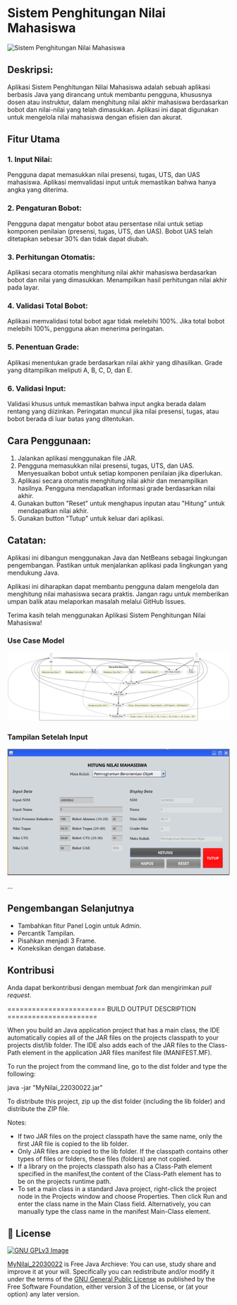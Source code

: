 # Sistem Penghitungan Nilai Mahasiswa

![Sistem Penghitungan Nilai Mahasiswa](https://github.com/pangaribowo/MyNilai_22030022/img/blob/main/apk.png)

## Deskripsi:

Aplikasi Sistem Penghitungan Nilai Mahasiswa adalah sebuah aplikasi berbasis Java yang dirancang untuk membantu pengguna, khususnya dosen atau instruktur, dalam menghitung nilai akhir mahasiswa berdasarkan bobot dan nilai-nilai yang telah dimasukkan. Aplikasi ini dapat digunakan untuk mengelola nilai mahasiswa dengan efisien dan akurat.

## Fitur Utama

### 1. Input Nilai:

Pengguna dapat memasukkan nilai presensi, tugas, UTS, dan UAS mahasiswa.
Aplikasi memvalidasi input untuk memastikan bahwa hanya angka yang diterima.

### 2. Pengaturan Bobot:

Pengguna dapat mengatur bobot atau persentase nilai untuk setiap komponen penilaian (presensi, tugas, UTS, dan UAS).
Bobot UAS telah ditetapkan sebesar 30% dan tidak dapat diubah.

### 3. Perhitungan Otomatis:

Aplikasi secara otomatis menghitung nilai akhir mahasiswa berdasarkan bobot dan nilai yang dimasukkan.
Menampilkan hasil perhitungan nilai akhir pada layar.

### 4. Validasi Total Bobot:

Aplikasi memvalidasi total bobot agar tidak melebihi 100%.
Jika total bobot melebihi 100%, pengguna akan menerima peringatan.

### 5. Penentuan Grade:

Aplikasi menentukan grade berdasarkan nilai akhir yang dihasilkan.
Grade yang ditampilkan meliputi A, B, C, D, dan E.

### 6. Validasi Input:

Validasi khusus untuk memastikan bahwa input angka berada dalam rentang yang diizinkan.
Peringatan muncul jika nilai presensi, tugas, atau bobot berada di luar batas yang ditentukan.

## Cara Penggunaan:

1. Jalankan aplikasi menggunakan file JAR.
2. Pengguna memasukkan nilai presensi, tugas, UTS, dan UAS.
Menyesuaikan bobot untuk setiap komponen penilaian jika diperlukan.
3. Aplikasi secara otomatis menghitung nilai akhir dan menampilkan hasilnya.
Pengguna mendapatkan informasi grade berdasarkan nilai akhir.
4. Gunakan button "Reset" untuk menghapus inputan atau "Hitung" untuk mendapatkan nilai akhir.
5. Gunakan button "Tutup" untuk keluar dari aplikasi.

## Catatan:

Aplikasi ini dibangun menggunakan Java dan NetBeans sebagai lingkungan pengembangan. Pastikan untuk menjalankan aplikasi pada lingkungan yang mendukung Java.

Aplikasi ini diharapkan dapat membantu pengguna dalam mengelola dan menghitung nilai mahasiswa secara praktis. Jangan ragu untuk memberikan umpan balik atau melaporkan masalah melalui GitHub Issues.

Terima kasih telah menggunakan Aplikasi Sistem Penghitungan Nilai Mahasiswa!

### Use Case Model

![Use Case](https://github.com/pangaribowo/MyNilai_22030022/blob/main/uc.png)

### Tampilan Setelah Input
![Setelah Input](https://github.com/pangaribowo/MyNilai_22030022/blob/main/apk2.png)

...

## Pengembangan Selanjutnya

- Tambahkan fitur Panel Login untuk Admin.
- Percantik Tampilan.
- Pisahkan menjadi 3 Frame.
- Koneksikan dengan database.

## Kontribusi

Anda dapat berkontribusi dengan membuat _fork_ dan mengirimkan _pull request_.

======================== BUILD OUTPUT DESCRIPTION ======================

When you build an Java application project that has a main class, the IDE
automatically copies all of the JAR
files on the projects classpath to your projects dist/lib folder. The IDE
also adds each of the JAR files to the Class-Path element in the application
JAR files manifest file (MANIFEST.MF).

To run the project from the command line, go to the dist folder and
type the following:

java -jar "MyNilai_22030022.jar" 

To distribute this project, zip up the dist folder (including the lib folder)
and distribute the ZIP file.

Notes:

* If two JAR files on the project classpath have the same name, only the first
JAR file is copied to the lib folder.
* Only JAR files are copied to the lib folder.
If the classpath contains other types of files or folders, these files (folders)
are not copied.
* If a library on the projects classpath also has a Class-Path element
specified in the manifest,the content of the Class-Path element has to be on
the projects runtime path.
* To set a main class in a standard Java project, right-click the project node
in the Projects window and choose Properties. Then click Run and enter the
class name in the Main Class field. Alternatively, you can manually type the
class name in the manifest Main-Class element.

## 📑 License
[![GNU GPLv3 Image](https://www.gnu.org/graphics/gplv3-127x51.png)](http://www.gnu.org/licenses/gpl-3.0.en.html)  

[MyNilai_22030022](https://github.com/pangaribowo/MyNilai_22030022/) is Free Java Archieve: You can use, study share and improve it at your
will. Specifically you can redistribute and/or modify it under the terms of the
[GNU General Public License](https://www.gnu.org/licenses/gpl.html) as
published by the Free Software Foundation, either version 3 of the License, or
(at your option) any later version. 